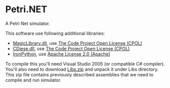 Petri.NET
=========

A Petri Net simulator.

This software use following additional libraries:

* [MagicLibrary.dll](http://www.codeproject.com/Articles/4193/Magic-Library-Docking-Manager-Designer), use [The Code Project Open License (CPOL)](http://www.codeproject.com/info/cpol10.aspx)
* [CDiese.dll](http://www.codeproject.com/Articles/1916/ActionLists-for-Windows-Forms), use [The Code Project Open License (CPOL)](http://www.codeproject.com/info/cpol10.aspx)
* [IronPython](https://ironpython.codeplex.com/), use [Apache License 2.0 (Apache)](http://www.apache.org/licenses/LICENSE-2.0.html)

To compile this you'll need Visual Studio 2005 (or compatible C# compiler). You'll also need to download [Libs.zip](https://github.com/larics/Petri.Net/releases/download/v0.0/libs.zip) and unpack it under Libs directory. This zip file contains previously described assemblies that we need to compile and run simulator.
